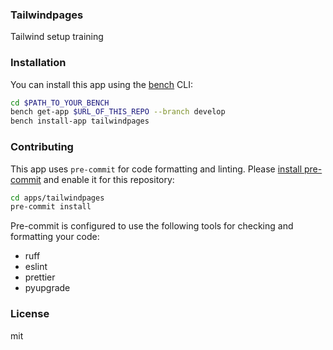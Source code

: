 ### Tailwindpages

Tailwind setup training

### Installation

You can install this app using the [bench](https://github.com/frappe/bench) CLI:

```bash
cd $PATH_TO_YOUR_BENCH
bench get-app $URL_OF_THIS_REPO --branch develop
bench install-app tailwindpages
```

### Contributing

This app uses `pre-commit` for code formatting and linting. Please [install pre-commit](https://pre-commit.com/#installation) and enable it for this repository:

```bash
cd apps/tailwindpages
pre-commit install
```

Pre-commit is configured to use the following tools for checking and formatting your code:

- ruff
- eslint
- prettier
- pyupgrade

### License

mit
